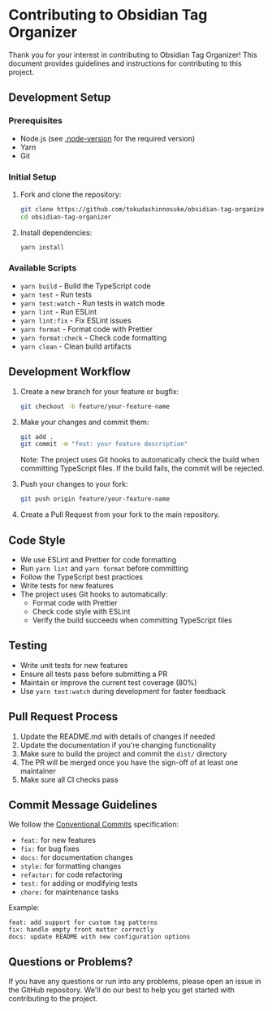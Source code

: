 # Contributing to Obsidian Tag Organizer

Thank you for your interest in contributing to Obsidian Tag Organizer! This document provides guidelines and instructions for contributing to this project.

## Development Setup

### Prerequisites

- Node.js (see [.node-version](.node-version) for the required version)
- Yarn
- Git

### Initial Setup

1. Fork and clone the repository:

   ```bash
   git clone https://github.com/tokudashinnosuke/obsidian-tag-organizer.git
   cd obsidian-tag-organizer
   ```

2. Install dependencies:

   ```bash
   yarn install
   ```

### Available Scripts

- `yarn build` - Build the TypeScript code
- `yarn test` - Run tests
- `yarn test:watch` - Run tests in watch mode
- `yarn lint` - Run ESLint
- `yarn lint:fix` - Fix ESLint issues
- `yarn format` - Format code with Prettier
- `yarn format:check` - Check code formatting
- `yarn clean` - Clean build artifacts

## Development Workflow

1. Create a new branch for your feature or bugfix:

   ```bash
   git checkout -b feature/your-feature-name
   ```

2. Make your changes and commit them:

   ```bash
   git add .
   git commit -m "feat: your feature description"
   ```

   Note: The project uses Git hooks to automatically check the build when committing TypeScript files. If the build fails, the commit will be rejected.

3. Push your changes to your fork:

   ```bash
   git push origin feature/your-feature-name
   ```

4. Create a Pull Request from your fork to the main repository.

## Code Style

- We use ESLint and Prettier for code formatting
- Run `yarn lint` and `yarn format` before committing
- Follow the TypeScript best practices
- Write tests for new features
- The project uses Git hooks to automatically:
  - Format code with Prettier
  - Check code style with ESLint
  - Verify the build succeeds
    when committing TypeScript files

## Testing

- Write unit tests for new features
- Ensure all tests pass before submitting a PR
- Maintain or improve the current test coverage (80%)
- Use `yarn test:watch` during development for faster feedback

## Pull Request Process

1. Update the README.md with details of changes if needed
2. Update the documentation if you're changing functionality
3. Make sure to build the project and commit the `dist/` directory
4. The PR will be merged once you have the sign-off of at least one maintainer
5. Make sure all CI checks pass

## Commit Message Guidelines

We follow the [Conventional Commits](https://www.conventionalcommits.org/) specification:

- `feat:` for new features
- `fix:` for bug fixes
- `docs:` for documentation changes
- `style:` for formatting changes
- `refactor:` for code refactoring
- `test:` for adding or modifying tests
- `chore:` for maintenance tasks

Example:

```
feat: add support for custom tag patterns
fix: handle empty front matter correctly
docs: update README with new configuration options
```

## Questions or Problems?

If you have any questions or run into any problems, please open an issue in the GitHub repository. We'll do our best to help you get started with contributing to the project.
